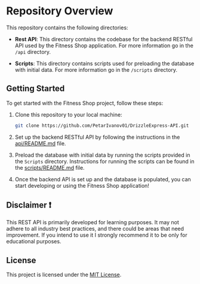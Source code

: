 # Repository Overview

This repository contains the following directories:

- **Rest API**: This directory contains the codebase for the backend RESTful API used by the Fitness Shop application. For more information go in the `/api` directory.

- **Scripts**: This directory contains scripts used for preloading the database with initial data. For more information go in the `/scripts` directory.

## Getting Started

To get started with the Fitness Shop project, follow these steps:

1. Clone this repository to your local machine:

   ```bash
   git clone https://github.com/PetarIvanov01/DrizzleExpress-API.git
   ```

2. Set up the backend RESTful API by following the instructions in the [api/README.md](https://github.com/PetarIvanov01/DrizzleExpress-API/blob/main/api/README.md) file.

3. Preload the database with initial data by running the scripts provided in the `Scripts` directory. Instructions for running the scripts can be found in the [scripts/README.md](https://github.com/PetarIvanov01/DrizzleExpress-API/blob/main/scripts/README.md) file.

4. Once the backend API is set up and the database is populated, you can start developing or using the Fitness Shop application!

## Disclaimer ❗

This REST API is primarily developed for learning purposes. It may not adhere to all industry best practices, and there could be areas that need improvement. If you intend to use it I strongly recommend it to be only for educational purposes.

## License

This project is licensed under the [MIT License](LICENSE).

